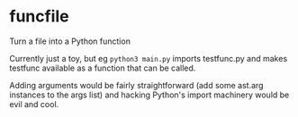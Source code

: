 # funcfile
Turn a file into a Python function

Currently just a toy, but eg `python3 main.py` imports testfunc.py and makes testfunc available as a function that can be called.

Adding arguments would be fairly straightforward (add some ast.arg instances to the args list) and hacking Python's import machinery would be evil and cool.
